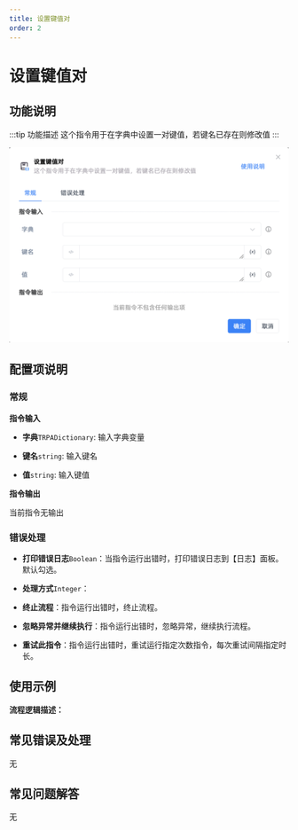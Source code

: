 ```yaml
---
title: 设置键值对
order: 2
---
```


# 设置键值对

## 功能说明

:::tip 功能描述
这个指令用于在字典中设置一对键值，若键名已存在则修改值
:::

![设置键值对](../../../assets/设置键值对_command.png)

## 配置项说明

### 常规

**指令输入**

- **字典**`TRPADictionary`: 输入字典变量

- **键名**`string`: 输入键名

- **值**`string`: 输入键值


**指令输出**

当前指令无输出

### 错误处理

- **打印错误日志**`Boolean`：当指令运行出错时，打印错误日志到【日志】面板。默认勾选。

- **处理方式**`Integer`：

 - **终止流程**：指令运行出错时，终止流程。

 - **忽略异常并继续执行**：指令运行出错时，忽略异常，继续执行流程。

 - **重试此指令**：指令运行出错时，重试运行指定次数指令，每次重试间隔指定时长。

## 使用示例

**流程逻辑描述：** 

## 常见错误及处理

无

## 常见问题解答

无

